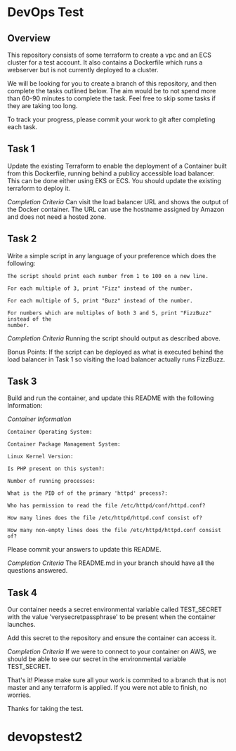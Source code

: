 DevOps Test
===========

Overview
---------

This repository consists of some terraform to create a vpc and an ECS cluster
for a test account. It also contains a Dockerfile which runs a webserver but is
not currently deployed to a cluster.

We will be looking for you to create a branch of this repository, and then
complete the tasks outlined below. The aim would be to not spend more than 60-90
minutes to complete the task. Feel free to skip some tasks if they are taking
too long.

To track your progress, please commit your work to git after completing
each task.

Task 1
------

Update the existing Terraform to enable the deployment of a Container built from
this Dockerfile, running behind a publicy accessible load balancer.
This can be done either using EKS or ECS. You should update the existing terraform 
to deploy it. 

*Completion Criteria* Can visit the load balancer URL and shows the output of
the Docker container. The URL can use the hostname assigned by Amazon and does
not need a hosted zone.

Task 2
------

Write a simple script in any language of your preference which does the
following:

```
The script should print each number from 1 to 100 on a new line.

For each multiple of 3, print "Fizz" instead of the number.

For each multiple of 5, print "Buzz" instead of the number.

For numbers which are multiples of both 3 and 5, print "FizzBuzz" instead of the
number.
```

*Completion Criteria* Running the script should output as described above.

Bonus Points: If the script can be deployed as what is executed behind the load
balancer in Task 1 so visiting the load balancer actually runs FizzBuzz.

Task 3
------

Build and run the container, and update this README with the following Information:

*Container Information*

    Container Operating System:

    Container Package Management System:

    Linux Kernel Version:

    Is PHP present on this system?:

    Number of running processes:

    What is the PID of of the primary 'httpd' process?:

    Who has permission to read the file /etc/httpd/conf/httpd.conf?

    How many lines does the file /etc/httpd/httpd.conf consist of?

    How many non-empty lines does the file /etc/httpd/httpd.conf consist of?

Please commit your answers to update this README.

*Completion Criteria* The README.md in your branch should have all the questions
answered.

Task 4
------

Our container needs a secret environmental variable called TEST_SECRET with the
value 'verysecretpassphrase' to be present when the container launches.

Add this secret to the repository and ensure the container can access it.

*Completion Criteria* If we were to connect to your container on AWS,
we should be able to see our secret in the environmental variable TEST_SECRET.

That's it! Please make sure all your work is commited to a branch that is not
master and any terraform is applied. If you were not able to finish, no worries.

Thanks for taking the test.
# devopstest2
